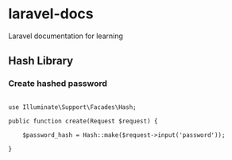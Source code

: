 # laravel-docs
Laravel documentation for learning  

## Hash Library  



### Create hashed password  

```

use Illuminate\Support\Facades\Hash;

public function create(Request $request) {
    
    $password_hash = Hash::make($request->input('password'));
    
}

```
  
